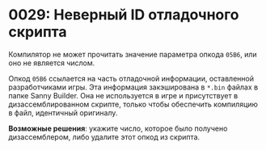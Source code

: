 # 0029: Неверный ID отладочного скрипта

Компилятор не может прочитать значение параметра опкода `05B6`, или оно не является числом. 

Опкод `05B6` ссылается на часть отладочной информации, оставленной разработчиками игры. Эта информация закэширована в `*.bin` файлах в папке Sanny Builder. Она не используется в игре и присутствует в дизассемблированном скрипте, только чтобы обеспечить компиляцию в файл, идентичный оригиналу.

**Возможные решения**: укажите число, которое было получено дизассемблером, либо удалите этот опкод из скрипта.


